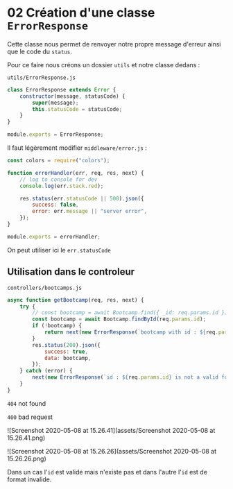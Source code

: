 # 02 Création d'une classe `ErrorResponse`

Cette classe nous permet de renvoyer notre propre message d'erreur ainsi que le code du `status`.

Pour ce faire nous créons un dossier `utils` et notre classe dedans :

`utils/ErrorResponse.js`

```js
class ErrorResponse extends Error {
    constructor(message, statusCode) {
        super(message);
        this.statusCode = statusCode;
    }
}

module.exports = ErrorResponse;
```

Il faut légèrement modifier `middleware/error.js` :

```js
const colors = require("colors");

function errorHandler(err, req, res, next) {
    // log to console for dev
    console.log(err.stack.red);

    res.status(err.statusCode || 500).json({
        success: false,
        error: err.message || "server error",
    });
}

module.exports = errorHandler;

```

On peut utiliser ici le `err.statusCode`

## Utilisation dans le controleur

`controllers/bootcamps.js`

```js
async function getBootcamp(req, res, next) {
    try {
        // const bootcamp = await Bootcamp.find({ _id: req.params.id });
        const bootcamp = await Bootcamp.findById(req.params.id);
        if (!bootcamp) {
            return next(new ErrorResponse(`bootcamp with id : ${req.params.id} not found`, 404));
        }
        res.status(200).json({
            success: true,
            data: bootcamp,
        });
    } catch (error) {
        next(new ErrorResponse(`id : ${req.params.id} is not a valid formatted id`, 400));
    }
}
```

`404` not found

`400` bad request

![Screenshot 2020-05-08 at 15.26.41](assets/Screenshot 2020-05-08 at 15.26.41.png)

![Screenshot 2020-05-08 at 15.26.26](assets/Screenshot 2020-05-08 at 15.26.26.png)

Dans un cas l'`id` est valide mais n'existe pas et dans l'autre l'`id` est de format invalide.